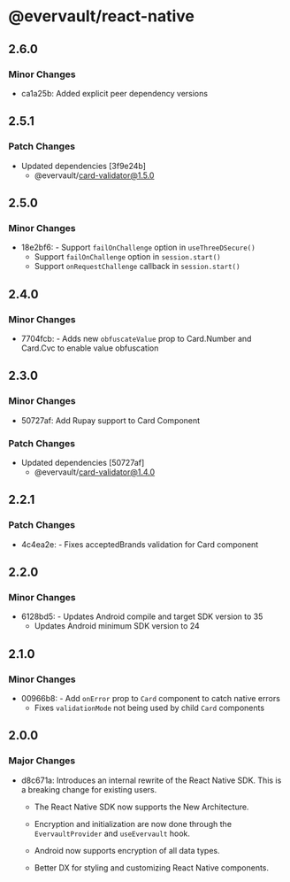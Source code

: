 # @evervault/react-native

## 2.6.0

### Minor Changes

- ca1a25b: Added explicit peer dependency versions

## 2.5.1

### Patch Changes

- Updated dependencies [3f9e24b]
  - @evervault/card-validator@1.5.0

## 2.5.0

### Minor Changes

- 18e2bf6: - Support `failOnChallenge` option in `useThreeDSecure()`
  - Support `failOnChallenge` option in `session.start()`
  - Support `onRequestChallenge` callback in `session.start()`

## 2.4.0

### Minor Changes

- 7704fcb: - Adds new `obfuscateValue` prop to Card.Number and Card.Cvc to enable value obfuscation

## 2.3.0

### Minor Changes

- 50727af: Add Rupay support to Card Component

### Patch Changes

- Updated dependencies [50727af]
  - @evervault/card-validator@1.4.0

## 2.2.1

### Patch Changes

- 4c4ea2e: - Fixes acceptedBrands validation for Card component

## 2.2.0

### Minor Changes

- 6128bd5: - Updates Android compile and target SDK version to 35
  - Updates Android minimum SDK version to 24

## 2.1.0

### Minor Changes

- 00966b8: - Add `onError` prop to `Card` component to catch native errors
  - Fixes `validationMode` not being used by child `Card` components

## 2.0.0

### Major Changes

- d8c671a: Introduces an internal rewrite of the React Native SDK. This is a breaking change for existing users.

  - The React Native SDK now supports the New Architecture.

  - Encryption and initialization are now done through the `EvervaultProvider` and `useEvervault` hook.

  - Android now supports encryption of all data types.

  - Better DX for styling and customizing React Native components.

